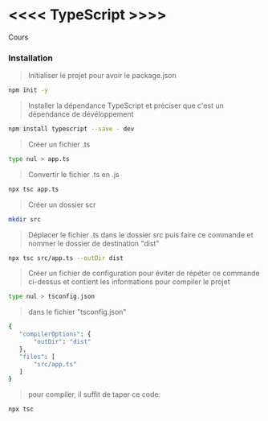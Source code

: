 # <<<< TypeScript >>>>
<!-- --------------------- -->
 Cours

<!-- --------------------- -->
### Installation
 > Initialiser le projet pour avoir le package.json
 ```bash
 npm init -y 
 ``` 
 > Installer la dépendance TypeScript et préciser que c'est un dépendance de dévéloppement 
 ```bash
 npm install typescript --save - dev  
 ```
 > Créer un fichier .ts
 ```bash
 type nul > app.ts
 ``` 
 > Convertir le fichier .ts en .js
 ```bash
 npx tsc app.ts
 ```
 > Créer un dossier scr
 ```bash
 mkdir src
 ```
 > Déplacer le fichier .ts dans le dossier src puis faire ce commande et nommer le dossier de destination "dist"
 ```bash
 npx tsc src/app.ts --outDir dist 
 ```
 > Créer un fichier de configuration pour éviter de répéter ce commande ci-dessus et contient les informations pour compiler le projet 
 ```bash
 type nul > tsconfig.json
 ```
 > dans le fichier "tsconfig.json"
 ```bash
 {
    "compilerOptions": {
        "outDir": "dist"
    },
    "files": [
        "src/app.ts"
    ]
 }
 ```
 > pour compiler, il suffit de taper ce code:
 ```bash
 npx tsc
 ``` 
